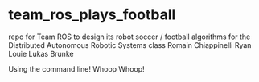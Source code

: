 # team_ros_plays_football
repo for Team ROS to design its robot soccer / football algorithms for the Distributed Autonomous Robotic Systems class
Romain Chiappinelli
Ryan Louie
Lukas Brunke
 
Using the command line! Whoop Whoop!
